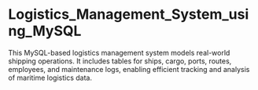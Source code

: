 # Logistics_Management_System_using_MySQL
This MySQL-based logistics management system models real-world shipping operations. It includes tables for ships, cargo, ports, routes, employees, and maintenance logs, enabling efficient tracking and analysis of maritime logistics data.
